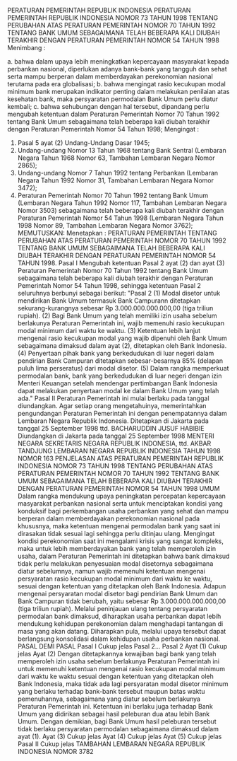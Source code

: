  PERATURAN PEMERINTAH REPUBLIK INDONESIA PERATURAN PEMERINTAH REPUBLIK INDONESIA NOMOR 73 TAHUN 1998 TENTANG PERUBAHAN ATAS PERATURAN PEMERINTAH NOMOR 70 TAHUN 1992 TENTANG BANK UMUM SEBAGAIMANA TELAH BEBERAPA KALI DIUBAH TERAKHIR DENGAN PERATURAN PEMERINTAH NOMOR 54 TAHUN 1998
Menimbang :

a. bahwa dalam upaya lebih meningkatkan kepercayaan masyarakat kepada perbankan nasional, diperlukan adanya bank-bank yang tangguh dan sehat serta mampu berperan dalam memberdayakan perekonomian nasional terutama pada era globalisasi;
b. bahwa mengingat rasio kecukupan modal minimum bank merupakan indikator penting dalam melakukan penilaian atas kesehatan bank, maka persyaratan permodalan Bank Umum perlu diatur kembali;
c. bahwa sehubungan dengan hal tersebut, dipandang perlu mengubah ketentuan dalam Peraturan Pemerintah Nomor 70 Tahun 1992 tentang Bank Umum sebagaimana telah beberapa kali diubah terakhir dengan Peraturan Pemerintah Nomor 54 Tahun 1998;
Mengingat :

1. Pasal 5 ayat (2) Undang-Undang Dasar 1945;
2. Undang-undang Nomor 13 Tahun 1968 tentang Bank Sentral (Lembaran Negara Tahun 1968 Nomor 63, Tambahan Lembaran Negara Nomor 2865);
3. Undang-undang Nomor 7 Tahun 1992 tentang Perbankan (Lembaran Negara Tahun 1992 Nomor 31, Tambahan Lembaran Negara Nomor 3472);
4. Peraturan Pemerintah Nomor 70 Tahun 1992 tentang Bank Umum (Lembaran Negara Tahun 1992 Nomor 117, Tambahan Lembaran Negara Nomor 3503) sebagaimana telah beberapa kali diubah terakhir dengan Peraturan Pemerintah Nomor 54 Tahun 1998 (Lembaran Negara Tahun 1998 Nomor 89, Tambahan Lembaran Negara Nomor 3762);
MEMUTUSKAN:
 Menetapkan : PERATURAN PEMERINTAH TENTANG PERUBAHAN ATAS PERATURAN PEMERINTAH NOMOR 70 TAHUN 1992 TENTANG BANK UMUM SEBAGAIMANA TELAH BEBERAPA KALI DIUBAH TERAKHIR DENGAN PERATURAN PEMERINTAH NOMOR 54 TAHUN 1998.
Pasal I
Mengubah ketentuan Pasal 2 ayat (2) dan ayat (3) Peraturan Pemerintah Nomor 70 Tahun 1992 tentang Bank Umum sebagaimana telah beberapa kali diubah terakhir dengan Peraturan Pemerintah Nomor 54 Tahun 1998, sehingga ketentuan Pasal 2 seluruhnya berbunyi sebagai berikut: "Pasal 2 (1) Modal disetor untuk mendirikan Bank Umum termasuk Bank Campurann ditetapkan sekurang-kurangnya sebesar Rp 3.000.000.000.000,00 (tiga triliun rupiah).
(2) Bagi Bank Umum yang telah memiliki izin usaha sebelum berlakunya Peraturan Pemerintah ini, wajib memenuhi rasio kecukupan modal minimum dari waktu ke waktu.
(3) Ketentuan lebih lanjut mengenai rasio kecukupan modal yang wajib dipenuhi oleh Bank Umum sebagaimana dimaksud dalam ayat (2), ditetapkan oleh Bank Indonesia.
(4) Penyertaan pihak bank yang berkedudukan di luar negeri dalam pendirian Bank Campuran ditetapkan sebesar-besarnya 85% (delapan puluh lima perseratus) dari modal disetor.
(5) Dalam rangka memperkuat permodalan bank, bank yang berkedudukan di luar negeri dengan izin Menteri Keuangan setelah mendengar pertimbangan Bank Indonesia dapat melakukan penyertaan modal ke dalam Bank Umum yang telah ada."
Pasal II
Peraturan Pemerintah ini mulai berlaku pada tanggal diundangkan.
Agar setiap orang mengetahuinya, memerintahkan pengundangan Peraturan Pemerintah ini dengan penempatannya dalam Lembaran Negara Republik Indonesia. Ditetapkan di Jakarta pada tanggal 25 September 1998 ttd. BACHARUDDIN JUSUF HABIBIE Diundangkan di Jakarta pada tanggal 25 September 1998 MENTERI NEGARA SEKRETARIS NEGARA REPUBLIK INDONESIA, ttd. AKBAR TANDJUNG LEMBARAN NEGARA REPUBLIK INDONESIA TAHUN 1998 NOMOR 163 PENJELASAN ATAS PERATURAN PEMERINTAH REPUBLIK INDONESIA NOMOR 73 TAHUN 1998 TENTANG PERUBAHAN ATAS PERATURAN PEMERINTAH NOMOR 70 TAHUN 1992 TENTANG BANK UMUM SEBAGAIMANA TELAH BEBERAPA KALI DIUBAH TERAKHIR DENGAN PERATURAN PEMERINTAH NOMOR 54 TAHUN 1998 UMUM Dalam rangka mendukung upaya peningkatan percepatan kepercayaan masyarakat perbankan nasional serta untuk menciptakan kondisi yang konduksif bagi perkembangan usaha perbankan yang sehat dan mampu berperan dalam memberdayakan perekonomian nasional pada khususnya, maka ketentuan mengenai permodalan bank yang saat ini dirasakan tidak sesuai lagi sehingga perlu ditinjau ulang. Mengingat kondisi perekonomian saat ini mengalami krisis yang sangat kompleks, maka untuk lebih memberdayakan bank yang telah memperoleh izin usaha, dalam Peraturan Pemerintah ini ditetapkan bahwa bank dimaksud tidak perlu melakukan penyesuaian modal disetornya sebagaimana diatur sebelumnya, namun wajib memenuhi ketentuan mengenai persyaratan rasio kecukupan modal minimum dari waktu ke waktu, sesuai dengan ketentuan yang ditetapkan oleh Bank Indonesia. Adapun mengenai persyaratan modal disetor bagi pendirian Bank Umum dan Bank Campuran tidak berubah, yaitu sebesar Rp 3.000.000.000.000,00 (tiga triliun rupiah). Melalui peninjauan ulang tentang persyaratan permodalan bank dimaksud, diharapkan usaha perbankan dapat lebih mendukung kehidupan perekonomian dalam menghadapi tantangan di masa yang akan datang. Diharapkan pula, melalui upaya tersebut dapat berlangsung konsolidasi dalam kehidupan usaha perbankan nasional. PASAL DEMI PASAL
Pasal I
Cukup jelas Pasal 2...
Pasal 2
Ayat (1) Cukup jelas Ayat (2) Dengan ditetapkannya kewajiban bagi bank yang telah memperoleh izin usaha sebelum berlakunya Peraturan Pemerintah ini untuk memenuhi ketentuan mengenai rasio kecukupan modal minimum dari waktu ke waktu sesuai dengan ketentuan yang ditetapkan oleh Bank Indonesia, maka tidak ada lagi persyaratan modal disetor minimum yang berlaku terhadap bank-bank tersebut maupun batas waktu pemenuhannya, sebagaimana yang diatur sebelum berlakunya Peraturan Pemerintah ini. Ketentuan ini berlaku juga terhadap Bank Umum yang didirikan sebagai hasil peleburan dua atau lebih Bank Umum. Dengan demikian, bagi Bank Umum hasil peleburan tersebut tidak berlaku persyaratan permodalan sebagaimana dimaksud dalam ayat (1). Ayat (3) Cukup jelas Ayat (4) Cukup jelas Ayat (5) Cukup jelas
Pasal II
Cukup jelas TAMBAHAN LEMBARAN NEGARA REPUBLIK INDONESIA NOMOR 3782